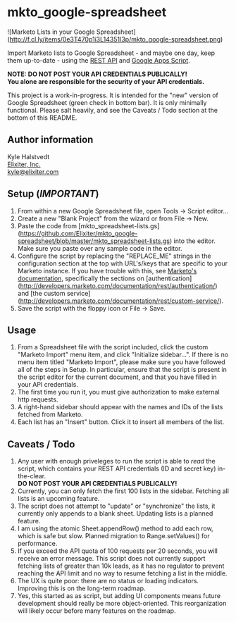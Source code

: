 mkto_google-spreadsheet
=======================

![Marketo Lists in your Google Spreadsheet]
(http://f.cl.ly/items/0e3T470p1i3L14351I3p/mkto_google-spreadsheet.png)

Import Marketo lists to Google Spreadsheet - and maybe one day, keep them up-to-date - 
using the [REST API](http://developers.marketo.com/documentation/rest/) and 
[Google Apps Script](https://developers.google.com/apps-script/).

**NOTE: DO NOT POST YOUR API CREDENTIALS PUBLICALLY!**  
**You alone are responsible for the security of your API credentials.**

This project is a work-in-progress. It is intended for the "new"
version of Google Spreadsheet (green check in bottom bar).
It is only minimally functional.
Please salt heavily, and see the Caveats / Todo section at the bottom of this README.

Author information
------------------
Kyle Halstvedt  
[Elixiter, Inc.](http://www.elixiter.com)  
kyle@elixiter.com

Setup (*IMPORTANT*)
-------------------
1. From within a new Google Spreadsheet file,
   open Tools -> Script editor...
2. Create a new "Blank Project" from the wizard
   or from File -> New.
3. Paste the code from
   [mkto_spreadsheet-lists.gs]
   (https://github.com/Elixiter/mkto_google-spreadsheet/blob/master/mkto_spreadsheet-lists.gs)
   into the editor. Make sure you paste over any sample code in the editor.
4. Configure the script by replacing the
   "REPLACE_ME" strings in the configuration
   section at the top with URL's/keys that
   are specific to your Marketo instance.
   If you have trouble with this, see
   [Marketo's documentation](http://developers.marketo.com/documentation/rest/),
   specifically the sections on [authentication]
   (http://developers.marketo.com/documentation/rest/authentication/)
   and [the custom service]
   (http://developers.marketo.com/documentation/rest/custom-service/).
5. Save the script with the floppy icon or File -> Save.

Usage
-----
1. From a Spreadsheet file with the script
   included, click the custom "Marketo Import"
   menu item, and click "Initialize sidebar...". If there
   is no menu item titled "Marketo Import", please make sure
   you have followed all of the steps in Setup. In particular,
   ensure that the script is present in the script editor for the
   current document, and that you have filled in your API credentials.
2. The first time you run it, you must give authorization to
   make external http requests.
3. A right-hand sidebar should appear with the names
   and IDs of the lists fetched from Marketo.
4. Each list has an "Insert" button. Click it to insert
   all members of the list.

Caveats / Todo
--------------
1. Any user with enough priveleges to run the script
   is able to *read* the script, which contains
   your REST API credentials (ID and secret key) in-the-clear.  
   **DO NOT POST YOUR API CREDENTIALS PUBLICALLY!**
2. Currently, you can only fetch the first 100 lists in the sidebar. Fetching all
   lists is an upcoming feature.
3. The script does not attempt to "update" or "synchronize" the lists,
   it currently only appends to a blank sheet.
   Updating lists is a planned feature.
4. I am using the atomic Sheet.appendRow() method to add each row, which is safe
   but slow. Planned migration to Range.setValues() for performance.
5. If you exceed the API quota of 100 requests per 20 seconds, you will receive
   an error message. This script does not currently support fetching lists
   of greater than 10k leads, as it has no regulator to prevent reaching
   the API limit and no way to resume fetching a list in the middle.
6. The UX is quite poor: there are no status or loading indicators. Improving
   this is on the long-term roadmap.
7. Yes, this started as as script, but adding UI components means future
   development should really be more object-oriented. This reorganization will
   likely occur before many features on the roadmap.

